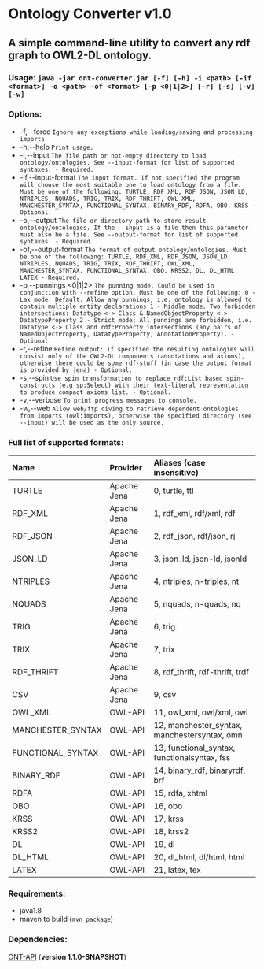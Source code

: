 # Ontology Converter v1.0

## A simple command-line utility to convert any rdf graph to OWL2-DL ontology.

### Usage: `java -jar ont-converter.jar [-f] [-h] -i <path> [-if <format>] -o <path> -of <format> [-p <0|1|2>] [-r] [-s] [-v] [-w]`

### Options:

 * -f,--force                     `Ignore any exceptions while loading/saving
                                and processing imports`
 * -h,--help                      `Print usage.`
 * -i,--input <path>              `The file path or not-empty directory to
                                load ontology/ontologies.
                                See --input-format for list of supported
                                syntaxes.
                                - Required.`
 * -if,--input-format <format>    `The input format. If not specified the
                                program will choose the most suitable one
                                to load ontology from a file.
                                Must be one of the following:
                                TURTLE, RDF_XML, RDF_JSON, JSON_LD,
                                NTRIPLES, NQUADS, TRIG, TRIX, RDF_THRIFT,
                                OWL_XML, MANCHESTER_SYNTAX,
                                FUNCTIONAL_SYNTAX, BINARY_RDF, RDFA, OBO,
                                KRSS
                                - Optional.`
 * -o,--output <path>             `The file or directory path to store result
                                ontology/ontologies.
                                If the --input is a file then this
                                parameter must also be a file.
                                See --output-format for list of supported
                                syntaxes.
                                - Required.`
 * -of,--output-format <format>   `The format of output ontology/ontologies.
                                Must be one of the following:
                                TURTLE, RDF_XML, RDF_JSON, JSON_LD,
                                NTRIPLES, NQUADS, TRIG, TRIX, RDF_THRIFT,
                                OWL_XML, MANCHESTER_SYNTAX,
                                FUNCTIONAL_SYNTAX, OBO, KRSS2, DL,
                                DL_HTML, LATEX
                                - Required.`
 * -p,--punnings <0|1|2>          `The punning mode. Could be used in
                                conjunction with --refine option. Must be
                                one of the following:
                                0 - Lax mode. Default. Allow any punnings,
                                i.e. ontology is allowed to contain
                                multiple entity declarations
                                1 - Middle mode. Two forbidden
                                intersections: Datatype <-> Class &
                                NamedObjectProperty <-> DatatypeProperty
                                2 - Strict mode: All punnings are
                                forbidden, i.e. Datatype <-> Class and
                                rdf:Property intersections (any pairs of
                                NamedObjectProperty, DatatypeProperty,
                                AnnotationProperty).
                                - Optional.`
 * -r,--refine                    `Refine output: if specified the resulting
                                ontologies will consist only of the
                                OWL2-DL components (annotations and
                                axioms), otherwise there could be some
                                rdf-stuff (in case the output format is
                                provided by jena)
                                - Optional.`
 * -s,--spin                      `Use spin transformation to replace
                                rdf:List based spin-constructs (e.g
                                sp:Select) with their text-literal
                                representation to produce compact axioms
                                list.
                                - Optional.`
 * -v,--verbose                   `To print progress messages to console.`
 * -w,--web                       `Allow web/ftp diving to retrieve dependent
                                ontologies from imports (owl:imports),
                                otherwise the specified directory (see
                                --input) will be used as the only source.`

                                
### Full list of supported formats:
| Name | Provider | Aliases (case insensitive) |
| :------------- | :-------------| :----- |
| TURTLE | Apache Jena | 0, turtle, ttl |
| RDF_XML | Apache Jena | 1, rdf_xml, rdf/xml, rdf |
| RDF_JSON | Apache Jena | 2, rdf_json, rdf/json, rj |
| JSON_LD | Apache Jena | 3, json_ld, json-ld, jsonld |
| NTRIPLES | Apache Jena | 4, ntriples, n-triples, nt |
| NQUADS | Apache Jena | 5, nquads, n-quads, nq |
| TRIG | Apache Jena | 6, trig |
| TRIX | Apache Jena | 7, trix |
| RDF_THRIFT | Apache Jena | 8, rdf_thrift, rdf-thrift, trdf |
| CSV | Apache Jena | 9, csv |
| OWL_XML | OWL-API | 11, owl_xml, owl/xml, owl |
| MANCHESTER_SYNTAX | OWL-API | 12, manchester_syntax, manchestersyntax, omn |
| FUNCTIONAL_SYNTAX | OWL-API | 13, functional_syntax, functionalsyntax, fss |
| BINARY_RDF | OWL-API | 14, binary_rdf, binaryrdf, brf |
| RDFA | OWL-API | 15, rdfa, xhtml |
| OBO | OWL-API | 16, obo |
| KRSS | OWL-API | 17, krss |
| KRSS2 | OWL-API | 18, krss2 |
| DL | OWL-API | 19, dl |
| DL_HTML | OWL-API | 20, dl_html, dl/html, html |
| LATEX | OWL-API | 21, latex, tex |
 
 ### Requirements:
* java1.8
* maven to build (`mvn package`)

 ### Dependencies:
 [ONT-API](https://github.com/avicomp/ont-api) (__version 1.1.0-SNAPSHOT__)
